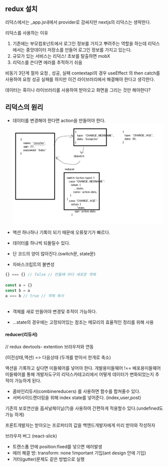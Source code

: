 ## redux 설치

리덕스에서는 _app.js내에서 provider로 감싸지만 nextjs의 리덕스는 생략한다.

리덕스를 사용하는 이유
1. 기존에는 부모컴포넌트에서 로그인 정보를 가지고 뿌려주는 역할을 하는데
   리덕스에서는 중앙데이터 저장소를 만들어 로그인 정보를 가지고 있는다.
2. 규모가 있는 서비스는 리덕스! 초보를 탈출하면 mobX
3. 리덕스를 쓴다면 에러를 추적하기 쉬움

비동기 3단계 절차
요청 , 성공, 실패
contextapi의 경우 useEffect 의 then catch를 사용하여 요청 성공 실패를 하지만
이건 라이브러리에서 해결해야 한다고 생각한다.

데이터는 훅이나 라이브러리를 사용하여 받아오고 화면을 그리는 것만 해야한다?

## 리덕스의 원리
- 데이터를 변경해야 한다면 action을 만들어야 한다.
![Untitled](./reduxstate.png)
- 액션 하나하나 기록이 되기 때문에 오류찾기가 빠르다.
- 데이터를 하나씩 되돌릴수 있다.

- 단 코드의 양이 많아진다.(switch문, state문)

- 자바스크립트의 불변성
```js
{} === {} // false // 만들때 마다 새로운 객체 

const a = {}
const b = a
a === b // true // 객체 복사
 

```
- 객체를 새로 만들어야 변경및 추적이 가능하다.

- ...state의 경우에는 고정되어있는 참조는 메모리의 효율적인 정리를 위해 사용

#### reducer(리듀서)
// redux devtools- extention 브라우저와 연동

(이전상태,액션) => 다음상태  (두개를 받아서 한개로 축소)

액션을 기록하고 싶다면 미들웨어를 넣어야 한다.
개발용미들웨어 !== 배포용미들웨어
미들웨어를 통해 개발자도구의 리덕스카테고리에서 어떻게 데이터가 변화되었는지 추적이 가능하게 된다.

- 콤바인리듀서(combinereducers) 를 사용하면 함수를 합쳐줄수 있다.
- 서버사이드랜더링을 위해 index state를 넣어준다. (index,user,post)

기존의 보호연산을 옵셔널체이닐(?)을 사용하여 간편하게 적용할수 있다.(undefined도 가능 하게)

프론트개발자는 받아오는 프로퍼티의 값을 백엔드개발자에게 미리 받아와 작성하자

브라우저 버그 (react-slick)
- 트랜스폼 안에 position:fixed를 넣으면 에러발생
- 에러 해결 방: transform: none !important 기입(ant design 안에 기입)
- 거터(gutter)문제도 같은 방법으로 실행

